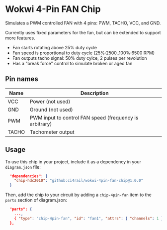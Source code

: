 # Wokwi 4-Pin FAN Chip

Simulates a PWM controlled FAN with 4 pins: PWM, TACHO, VCC, and GND.

Currently uses fixed parameters for the fan, but can be extended to support more features.
* Fan starts rotating above 25% duty cycle
* Fan speed is proportional to duty cycle (25%:2500..100%:6500 RPM)
* Fan outputs tacho signal: 50% duty cylce, 2 pulses per revolution
* Has a "break force" control to simulate broken or aged fan


## Pin names

| Name | Description              |
| ---- | ------------------------ |
| VCC | Power (not used)|
| GND | Ground (not used)|
| PWM | PWM input to control FAN speed (frequency is arbitrary)|
| TACHO | Tachometer output |

## Usage

To use this chip in your project, include it as a dependency in your `diagram.json` file:

```json
  "dependencies": {
    "chip-hdc2010": "github:ci4rail/wokwi-4pin-fan-chip@1.0.0"
  }
```

Then, add the chip to your circuit by adding a `chip-4pin-fan` item to the `parts` section of diagram.json:

```json
  "parts": {
    ...,
    { "type": "chip-4pin-fan", "id": "fan1", "attrs": { "channels": 1 } }
  },
```


